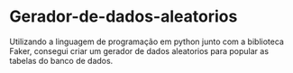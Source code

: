 # Gerador-de-dados-aleatorios
Utilizando a linguagem de programação em python junto com a biblioteca Faker, consegui criar um gerador de dados aleatorios para popular as tabelas do banco de dados.
